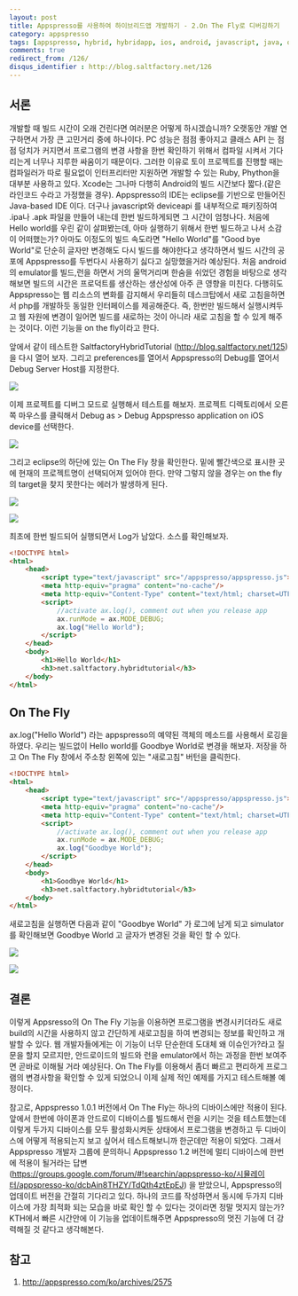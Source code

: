 ```yaml
---
layout: post
title: Appspresso를 사용하여 하이브리드앱 개발하기 - 2.On The Fly로 디버깅하기
category: appspresso
tags: [appspresso, hybrid, hybridapp, ios, android, javascript, java, objective-c,on-the-fly]
comments: true
redirect_from: /126/
disqus_identifier : http://blog.saltfactory.net/126
---
```


## 서론

개발할 때 빌드 시간이 오래 건린다면 여러분은 어떻게 하시겠습니까? 오랫동안 개발 연구하면서 가장 큰 고민거리 중에 하나이다. PC 성능은 점점 좋아지고 클래스 API 는 점점 덩치가 커지면서 프로그램의 변경 사항을 한번 확인하기 위해서 컴파일 시켜서 기다리는게 너무나 지루한 싸움이기 때문이다. 그러한 이유로 토이 프로젝트를 진행할 때는 컴파일러가 따로 필요없이 인터프리터만 지원하면 개발할 수 있는 Ruby, Phython을 대부분 사용하고 있다. Xcode는 그나마 다행히 Android의 빌드 시간보다 짧다.(같은 라인코드 수라고 가정했을 경우). Appspresso의 IDE는 eclipse를 기반으로 만들어진 Java-based IDE 이다. 더구나 javascript와 deviceapi 를 내부적으로 패키징하여 .ipa나 .apk 파일을 만들어 내는데 한번 빌드하게되면 그 시간이 엄청나다. 처음에 Hello world를 우린 같이 살펴봤는데, 아마 실행하기 위해서 한번 빌드하고 나서 소감이 어떠했는가? 아마도 이정도의 빌드 속도라면 "Hello World"를 "Good bye World"로 단순히 글자만 변경해도 다시 빌드를 해야한다고 생각하면서 빌드 시간의 공포에 Appspresso를 두번다시 사용하기 싫다고 실망했을거라 예상된다. 처음 android의 emulator를 빌드,런을 하면서 거의 울먹거리며 한숨을 쉬었던 경험을 바탕으로 생각해보면 빌드의 시간은 프로덕트를 생산하는 생산성에 아주 큰 영향을 미친다.
다행히도 Appspresso는 웹 리소스의 변화를 감지해서 우리들히 데스크탑에서 새로 고침을하면서 php를 개발하듯 동일한 인터페이스를 제공해준다. 즉, 한번만 빌드해서 실행시켜두고 웹 자원에 변경이 일어면 빌드를 새로하는 것이 아니라 새로 고침을 할 수 있게 해주는 것이다. 이런 기능을 on the fly이라고 한다.

<!--more-->

앞에서 같이 테스트한 SaltfactoryHybridTutorial (http://blog.saltfactory.net/125) 을 다시 열어 보자. 그리고 preferences를 열어서 Appspresso의 Debug를 열어서 Debug Server Host를 지정한다.

![](http://asset.blog.hibrainapps.net/saltfactory/images/dc5ca502-8e5c-4baf-a135-64e784253710)

이제 프로젝트를 디버그 모드로 실행해서 테스트를 해보자.
프로젝트 디렉토리에서 오른쪽 마우스를 클릭해서 Debug as > Debug Appspresso application on iOS device를 선택한다.

![](http://asset.blog.hibrainapps.net/saltfactory/images/5649b90f-723c-473c-a23d-0504111d529f)

그리고 eclipse의 하단에 있는 On The Fly 창을 확인한다. 밑에 빨간색으로 표시한 곳에 현재의 프로젝트명이 선택되어져 있어야 한다. 만약 그렇지 않을 경우는 on the fly의 target을 찾지 못한다는 에러가 발생하게 된다.

![](http://asset.blog.hibrainapps.net/saltfactory/images/cb85a303-46f7-4661-8e0b-747f2161ef1c)

![](http://asset.blog.hibrainapps.net/saltfactory/images/8a07f757-3c4b-423b-a77c-5d1d6f2453ce)

최초에 한번 빌드되어 실행되면서 Log가 남았다. 소스를 확인해보자.

```html
<!DOCTYPE html>
<html>
	<head>
        <script type="text/javascript" src="/appspresso/appspresso.js"></script>
        <meta http-equiv="pragma" content="no-cache"/>
		<meta http-equiv="Content-Type" content="text/html; charset=UTF-8">
		<script>
			//activate ax.log(), comment out when you release app
			ax.runMode = ax.MODE_DEBUG;
			ax.log("Hello World");
		</script>
	</head>
	<body>
		<h1>Hello World</h1>
		<h3>net.saltfactory.hybridtutorial</h3>
	</body>
</html>
```

## On The Fly

ax.log("Hello World") 라는 appspresso의 예약된 객체의 메소드를 사용해서 로깅을 하였다. 우리는 빌드없이 Hello world를 Goodbye World로 변경을 해보자. 저장을 하고 On The Fly 창에서 주소창 왼쪽에 있는 "새로고침" 버턴을 클릭한다.

```html
<!DOCTYPE html>
<html>
	<head>
        <script type="text/javascript" src="/appspresso/appspresso.js"></script>
        <meta http-equiv="pragma" content="no-cache"/>
		<meta http-equiv="Content-Type" content="text/html; charset=UTF-8">
		<script>
			//activate ax.log(), comment out when you release app
			ax.runMode = ax.MODE_DEBUG;
			ax.log("Goodbye World");
		</script>
	</head>
	<body>
		<h1>Goodbye World</h1>
		<h3>net.saltfactory.hybridtutorial</h3>
	</body>
</html>
```

새로고침을 실행하면 다음과 같이 "Goodbye World" 가 로그에 남게 되고 simulator를 확인해보면 Goodbye World 고 글자가 변경된 것을 확인 할 수 있다.

![](http://asset.blog.hibrainapps.net/saltfactory/images/302f5e83-1969-4d1c-a965-060b18f63475)

![](http://asset.blog.hibrainapps.net/saltfactory/images/44079328-fe3f-4488-9b59-93806baf71fe)

## 결론

이렇게 Appsresso의 On The Fly 기능을 이용하면 프로그램을 변경시키더라도 새로 build의 시간을 사용하지 않고 간단하게 새로고침을 하여 변경되는 정보를 확인하고 개발할 수 있다. 웹 개발자들에게는 이 기능이 너무 단순한데 도대체 왜 이슈인가?라고 질문을 할지 모르지만, 안드로이드의 빌드와 런을 emulator에서 하는 과정을 한번 보여주면 곧바로 이해될 거라 예상된다. On The Fly를 이용해서 좀더 빠르고 편리하게 프로그램의 변경사항을 확인할 수 있게 되었으니 이제 실제 적인 예제를 가지고 테스트해볼 예정이다.

참고로, Appspresso 1.0.1 버전에서 On The Fly는 하나의 디바이스에만 적용이 된다. 앞에서 한번에 아이폰과 안드로이 디바이스를 빌드해서 런을 시키는 것을 테스트했는데 이렇게 두가지 디바이스를 모두 활성화시켜둔 상태에서 프로그램을 변경하고 두 디바이스에 어떻게 적용되는지 보고 싶어서 테스트해보니까 한군데만 적용이 되었다. 그래서 Appspresso 개발자 그룹에 문의하니 Appspresso 1.2 버전에 멀티 디바이스에 한번에 적용이 될거라는 답변 (https://groups.google.com/forum/#!searchin/appspresso-ko/시뮬레이터/appspresso-ko/dcbAin8THZY/TdQth4ztEpEJ) 을 받았으니, Appspresso의 업데이트 버전을 간절히 기다리고 있다. 하나의 코드를 작성하면서 동시에 두가지 디바이스에 가장 최적화 되는 모습을 바로 확인 할 수 있다는 것이라면 정말 멋지지 않는가? KTH에서 빠른 시간안에 이 기능을 업데이트해주면 Appspresso의 멋진 기능에 더 강력해질 것 같다고 생각해본다.


## 참고

1. http://appspresso.com/ko/archives/2575

